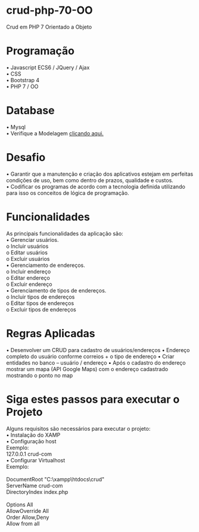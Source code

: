 # crud-php-70-OO
Crud em PHP 7 Orientado a Objeto


<h1>Programação</h1>
•	Javascript ECS6 / JQuery / Ajax <br>
•	CSS<br>
•	Bootstrap 4<br>
•	PHP 7 / OO<br>
<h1>Database</h1>

•	Mysql<br>
•	Verifique a Modelagem <a target="_blank" href="https://ibb.co/yRJ5xtZ">clicando aqui.</a><br>

<h1>Desafio</h1>
•	Garantir que a manutenção e criação dos aplicativos estejam em perfeitas condições de uso, bem como dentro de prazos, qualidade e custos.<br>
•	Codificar os programas de acordo com a tecnologia definida utilizando para isso os conceitos de lógica de programação.<br>
  
<h1>Funcionalidades</h1>
As principais funcionalidades da aplicação são:<br>
•	Gerenciar usuários.<br>
o	Incluir usuários<br>
o	Editar usuários<br>
o	Excluir usuários<br>
•	Gerenciamento de endereços.<br>
o	Incluir endereço<br>
o	Editar endereço<br>
o	Excluir endereço<br>
•	Gerenciamento de tipos de endereços.<br>
o	Incluir tipos de endereços<br>
o	Editar tipos de endereços<br>
o	Excluir tipos de endereços<br>

<h1>Regras Aplicadas</h1>
•	Desenvolver um CRUD para cadastro de usuários/endereços 
•	Endereço completo do usuário conforme correios + o tipo de endereço 
•	Criar entidades no banco – usuário / endereço 
•	Após o cadastro do endereço mostrar um mapa (API Google Maps) com o endereço cadastrado mostrando o ponto no map

  
<h1>Siga estes passos para executar o Projeto</h1>
Alguns requisitos são necessários para executar o projeto:<br>
•	Instalação do XAMP<br>
•	Configuração host<br>
Exemplo:<br>
127.0.0.1       crud-com<br>
•	Configurar Virtualhost  <br>
Exemplo:<br>
<VirtualHost *:80><br>
    DocumentRoot "C:\xampp\htdocs\crud"<br>
    ServerName crud-com<br>
    DirectoryIndex index.php    <br>
    <Directory "C:\xampp\htdocs\crud"><br>
            Options All<br>
            AllowOverride All<br>
            Order Allow,Deny<br>
            Allow from all<br>
    </Directory><br>
</VirtualHost><br>
